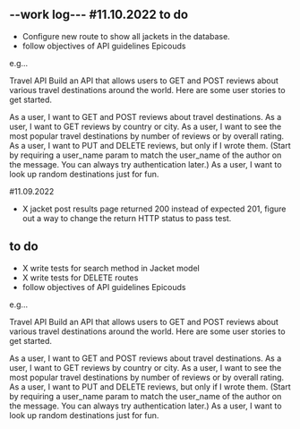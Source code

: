 --work log--- 
#11.10.2022
to do 
 ------
 - Configure new route to show all jackets in the database. 
 - follow objectives of API guidelines Epicouds 

e.g...

Travel API
Build an API that allows users to GET and POST reviews about various travel destinations around the world. Here are some user stories to get started.

As a user, I want to GET and POST reviews about travel destinations.
As a user, I want to GET reviews by country or city.
As a user, I want to see the most popular travel destinations by number of reviews or by overall rating.
As a user, I want to PUT and DELETE reviews, but only if I wrote them. (Start by requiring a user_name param to match the user_name of the author on the message. You can always try authentication later.)
As a user, I want to look up random destinations just for fun.



#11.09.2022 
 
 - X jacket post results page returned 200 instead of expected 201, figure out a way to change the return HTTP status to pass test. 
 

 to do 
 ------
-  X write tests for search method in Jacket model 
- X write tests for DELETE routes 
- follow objectives of API guidelines Epicouds 

e.g...

Travel API
Build an API that allows users to GET and POST reviews about various travel destinations around the world. Here are some user stories to get started.

As a user, I want to GET and POST reviews about travel destinations.
As a user, I want to GET reviews by country or city.
As a user, I want to see the most popular travel destinations by number of reviews or by overall rating.
As a user, I want to PUT and DELETE reviews, but only if I wrote them. (Start by requiring a user_name param to match the user_name of the author on the message. You can always try authentication later.)
As a user, I want to look up random destinations just for fun.

